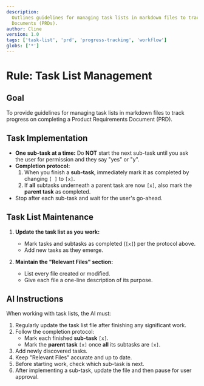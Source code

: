 ```yaml
---
description:
  Outlines guidelines for managing task lists in markdown files to track progress on completing Product Requirements
  Documents (PRDs).
author: Cline
version: 1.0
tags: ['task-list', 'prd', 'progress-tracking', 'workflow']
globs: ['*']
---
```


# Rule: Task List Management

## Goal

To provide guidelines for managing task lists in markdown files to track progress on completing a Product Requirements
Document (PRD).

## Task Implementation

- **One sub-task at a time:** Do **NOT** start the next sub-task until you ask the user for permission and they say
  "yes" or "y".
- **Completion protocol:**
  1. When you finish a **sub-task**, immediately mark it as completed by changing `[ ]` to `[x]`.
  2. If **all** subtasks underneath a parent task are now `[x]`, also mark the **parent task** as completed.
- Stop after each sub-task and wait for the user's go-ahead.

## Task List Maintenance

1. **Update the task list as you work:**

   - Mark tasks and subtasks as completed (`[x]`) per the protocol above.
   - Add new tasks as they emerge.

2. **Maintain the "Relevant Files" section:**
   - List every file created or modified.
   - Give each file a one-line description of its purpose.

## AI Instructions

When working with task lists, the AI must:

1. Regularly update the task list file after finishing any significant work.
2. Follow the completion protocol:
   - Mark each finished **sub-task** `[x]`.
   - Mark the **parent task** `[x]` once **all** its subtasks are `[x]`.
3. Add newly discovered tasks.
4. Keep "Relevant Files" accurate and up to date.
5. Before starting work, check which sub-task is next.
6. After implementing a sub-task, update the file and then pause for user approval.
